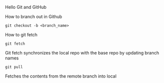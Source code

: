 Hello Git and GitHub

How to branch out in Github

`git checkout -b <branch_name>`

How to git fetch

`git fetch`

Git fetch synchronizes the local repo with the base repo by updating branch names

`git pull`

Fetches the contents from the remote branch into local
